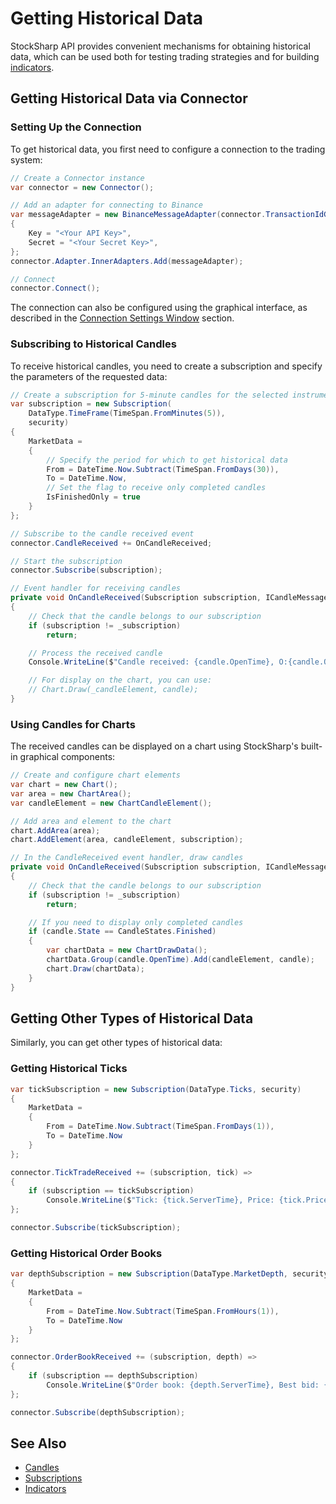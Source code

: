 # Getting Historical Data

StockSharp API provides convenient mechanisms for obtaining historical data, which can be used both for testing trading strategies and for building [indicators](../indicators.md).

## Getting Historical Data via Connector

### Setting Up the Connection

To get historical data, you first need to configure a connection to the trading system:

```cs
// Create a Connector instance
var connector = new Connector();

// Add an adapter for connecting to Binance
var messageAdapter = new BinanceMessageAdapter(connector.TransactionIdGenerator)
{
	Key = "<Your API Key>",
	Secret = "<Your Secret Key>",
};
connector.Adapter.InnerAdapters.Add(messageAdapter);

// Connect
connector.Connect();
```

The connection can also be configured using the graphical interface, as described in the [Connection Settings Window](../graphical_user_interface/connection_settings_window.md) section.

### Subscribing to Historical Candles

To receive historical candles, you need to create a subscription and specify the parameters of the requested data:

```cs
// Create a subscription for 5-minute candles for the selected instrument
var subscription = new Subscription(
	DataType.TimeFrame(TimeSpan.FromMinutes(5)),
	security)
{
	MarketData =
	{
		// Specify the period for which to get historical data
		From = DateTime.Now.Subtract(TimeSpan.FromDays(30)),
		To = DateTime.Now,
		// Set the flag to receive only completed candles
		IsFinishedOnly = true
	}
};

// Subscribe to the candle received event
connector.CandleReceived += OnCandleReceived;

// Start the subscription
connector.Subscribe(subscription);

// Event handler for receiving candles
private void OnCandleReceived(Subscription subscription, ICandleMessage candle)
{
	// Check that the candle belongs to our subscription
	if (subscription != _subscription)
		return;

	// Process the received candle
	Console.WriteLine($"Candle received: {candle.OpenTime}, O:{candle.OpenPrice}, H:{candle.HighPrice}, L:{candle.LowPrice}, C:{candle.ClosePrice}, V:{candle.TotalVolume}");

	// For display on the chart, you can use:
	// Chart.Draw(_candleElement, candle);
}
```

### Using Candles for Charts

The received candles can be displayed on a chart using StockSharp's built-in graphical components:

```cs
// Create and configure chart elements
var chart = new Chart();
var area = new ChartArea();
var candleElement = new ChartCandleElement();

// Add area and element to the chart
chart.AddArea(area);
chart.AddElement(area, candleElement, subscription);

// In the CandleReceived event handler, draw candles
private void OnCandleReceived(Subscription subscription, ICandleMessage candle)
{
	// Check that the candle belongs to our subscription
	if (subscription != _subscription)
		return;

	// If you need to display only completed candles
	if (candle.State == CandleStates.Finished)
	{
		var chartData = new ChartDrawData();
		chartData.Group(candle.OpenTime).Add(candleElement, candle);
		chart.Draw(chartData);
	}
}
```

## Getting Other Types of Historical Data

Similarly, you can get other types of historical data:

### Getting Historical Ticks

```cs
var tickSubscription = new Subscription(DataType.Ticks, security)
{
	MarketData =
	{
		From = DateTime.Now.Subtract(TimeSpan.FromDays(1)),
		To = DateTime.Now
	}
};

connector.TickTradeReceived += (subscription, tick) =>
{
	if (subscription == tickSubscription)
		Console.WriteLine($"Tick: {tick.ServerTime}, Price: {tick.Price}, Volume: {tick.Volume}");
};

connector.Subscribe(tickSubscription);
```

### Getting Historical Order Books

```cs
var depthSubscription = new Subscription(DataType.MarketDepth, security)
{
	MarketData =
	{
		From = DateTime.Now.Subtract(TimeSpan.FromHours(1)),
		To = DateTime.Now
	}
};

connector.OrderBookReceived += (subscription, depth) =>
{
	if (subscription == depthSubscription)
		Console.WriteLine($"Order book: {depth.ServerTime}, Best bid: {depth.GetBestBid()?.Price}, Best ask: {depth.GetBestAsk()?.Price}");
};

connector.Subscribe(depthSubscription);
```

## See Also

- [Candles](../candles.md)
- [Subscriptions](subscriptions.md)
- [Indicators](../indicators.md)
